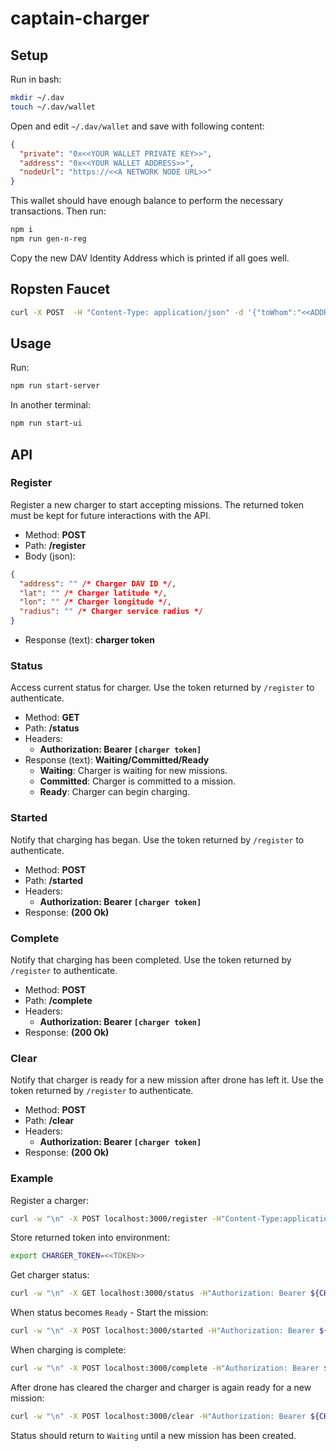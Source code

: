 # captain-charger

## Setup

Run in bash:

```bash
mkdir ~/.dav
touch ~/.dav/wallet
```

Open and edit `~/.dav/wallet` and save with following content:

```json
{
  "private": "0x<<YOUR WALLET PRIVATE KEY>>",
  "address": "0x<<YOUR WALLET ADDRESS>>",
  "nodeUrl": "https://<<A NETWORK NODE URL>>"
}
```

This wallet should have enough balance to perform the necessary transactions.
Then run:

```bash
npm i
npm run gen-n-reg
```

Copy the new DAV Identity Address which is printed if all goes well.

## Ropsten Faucet

```bash
curl -X POST  -H "Content-Type: application/json" -d '{"toWhom":"<<ADDRESS>>"}' https://ropsten.faucet.b9lab.com/tap
```

## Usage

Run:

```bash
npm run start-server
```

In another terminal:

```bash
npm run start-ui
```

## API

### Register

Register a new charger to start accepting missions.
The returned token must be kept for future interactions with the API.

- Method: **POST**
- Path: **/register**
- Body (json):

```json
{
  "address": "" /* Charger DAV ID */,
  "lat": "" /* Charger latitude */,
  "lon": "" /* Charger longitude */,
  "radius": "" /* Charger service radius */
}
```

- Response (text): **charger token**

### Status

Access current status for charger. Use the token returned by `/register` to authenticate.

- Method: **GET**
- Path: **/status**
- Headers:
  - **Authorization: Bearer `[charger token]`**
- Response (text): **Waiting/Committed/Ready**
  - **Waiting**: Charger is waiting for new missions.
  - **Committed**: Charger is committed to a mission.
  - **Ready**: Charger can begin charging.

### Started

Notify that charging has began. Use the token returned by `/register` to authenticate.

- Method: **POST**
- Path: **/started**
- Headers:
  - **Authorization: Bearer `[charger token]`**
- Response: **(200 Ok)**

### Complete

Notify that charging has been completed. Use the token returned by `/register` to authenticate.

- Method: **POST**
- Path: **/complete**
- Headers:
  - **Authorization: Bearer `[charger token]`**
- Response: **(200 Ok)**

### Clear

Notify that charger is ready for a new mission after drone has left it. Use the token returned by `/register` to authenticate.

- Method: **POST**
- Path: **/clear**
- Headers:
  - **Authorization: Bearer `[charger token]`**
- Response: **(200 Ok)**

### Example

Register a charger:

```bash
curl -w "\n" -X POST localhost:3000/register -H"Content-Type:application/json" -d'{"address":"0x8B22d48bd7fFBcE764c60AE2a78128427973DAdB","lat":"32.050382","lon":"34.766149","radius":"1000"}'
```

Store returned token into environment:

```bash
export CHARGER_TOKEN=<<TOKEN>>
```

Get charger status:

```bash
curl -w "\n" -X GET localhost:3000/status -H"Authorization: Bearer ${CHARGER_TOKEN}"
```

When status becomes `Ready` - Start the mission:

```bash
curl -w "\n" -X POST localhost:3000/started -H"Authorization: Bearer ${CHARGER_TOKEN}"
```

When charging is complete:

```bash
curl -w "\n" -X POST localhost:3000/complete -H"Authorization: Bearer ${CHARGER_TOKEN}"
```

After drone has cleared the charger and charger is again ready for a new mission:

```bash
curl -w "\n" -X POST localhost:3000/clear -H"Authorization: Bearer ${CHARGER_TOKEN}"
```

Status should return to `Waiting` until a new mission has been created.

